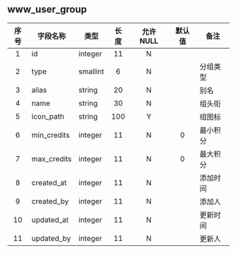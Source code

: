 **www_user_group**
---
| 序号 | 字段名称 | 类型 | 长度 | 允许 NULL | 默认值 | 备注 | 
| :---: | --- | --- | :---: | :---: | :---: | --- | 
|  1 | id          | integer  | 11  | N |   |      | 
|  2 | type        | smallint | 6   | N |   | 分组类型 | 
|  3 | alias       | string   | 20  | N |   | 别名 | 
|  4 | name        | string   | 30  | N |   | 组头衔 | 
|  5 | icon_path   | string   | 100 | Y |   | 组图标 | 
|  6 | min_credits | integer  | 11  | N | 0 | 最小积分 | 
|  7 | max_credits | integer  | 11  | N | 0 | 最大积分 | 
|  8 | created_at  | integer  | 11  | N |   | 添加时间 | 
|  9 | created_by  | integer  | 11  | N |   | 添加人 | 
| 10 | updated_at  | integer  | 11  | N |   | 更新时间 | 
| 11 | updated_by  | integer  | 11  | N |   | 更新人 | 
